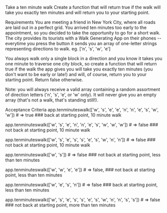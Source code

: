 Take a ten minute walk
Create a function that will return true if the walk will take you exactly ten minutes and will return you to your starting point.

Requirements
You are meeting a friend in New York City, where all roads are laid out in a perfect grid. You arrived ten minutes too early to the appointment, so you decided to take the opportunity to go for a short walk.
The city provides its tourists with a Walk Generating App on their phones -- everytime you press the button it sends you an array of one-letter strings representing directions to walk. eg. ['n', 's', 'w', 'e']

You always walk only a single block in a direction and you know it takes you one minute to traverse one city block, so create a function that will return true if the walk the app gives you will take you exactly ten minutes (you don't want to be early or late!) and will, of course, return you to your starting point. Return false otherwise.

Note: you will always receive a valid array containing a random assortment of direction letters ('n', 's', 'e', or 'w' only). It will never give you an empty array (that's not a walk, that's standing still!).

Acceptance Criteria
app.tenminuteswalk(['w', 's', 'e', 'e', 'n', 'n', 'e', 's', 'w', 'w']) # => true ### back at starting point, 10 minute walk

app.tenminuteswalk(['w', 's', 'e', 'n', 'n', 'e', 's', 'w', 'w', 'w']) # => false ### not back at starting point, 10 minute walk

app.tenminuteswalk(['w', 's', 'e', 's', 's', 'e', 's', 'w', 'n', 'n']) # => false ### not back at starting point, 10 minute walk

app.tenminuteswalk(['w', 's']) # => false ### not back at starting point, less than ten minutes

app.tenminuteswalk(['w', 'w', 'e', 'e']) # => false, ### not back at starting point, less than ten minutes

app.tenminuteswalk(['w', 'e', 's', 'n']) # => false  ### back at starting point, less than ten minutes

app.tenminuteswalk(['w', 's', 'e', 's', 's', 'e', 's', 'w', 'n', 'n', 's', 's']) # => false ### not back at starting point, more than ten minutes